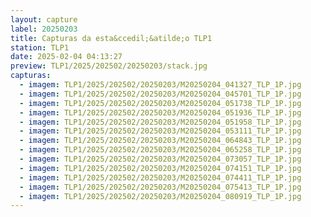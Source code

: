```yaml
---
layout: capture
label: 20250203
title: Capturas da esta&ccedil;&atilde;o TLP1
station: TLP1
date: 2025-02-04 04:13:27
preview: TLP1/2025/202502/20250203/stack.jpg
capturas:
  - imagem: TLP1/2025/202502/20250203/M20250204_041327_TLP_1P.jpg
  - imagem: TLP1/2025/202502/20250203/M20250204_045701_TLP_1P.jpg
  - imagem: TLP1/2025/202502/20250203/M20250204_051738_TLP_1P.jpg
  - imagem: TLP1/2025/202502/20250203/M20250204_051936_TLP_1P.jpg
  - imagem: TLP1/2025/202502/20250203/M20250204_051958_TLP_1P.jpg
  - imagem: TLP1/2025/202502/20250203/M20250204_053111_TLP_1P.jpg
  - imagem: TLP1/2025/202502/20250203/M20250204_064843_TLP_1P.jpg
  - imagem: TLP1/2025/202502/20250203/M20250204_065258_TLP_1P.jpg
  - imagem: TLP1/2025/202502/20250203/M20250204_073057_TLP_1P.jpg
  - imagem: TLP1/2025/202502/20250203/M20250204_074151_TLP_1P.jpg
  - imagem: TLP1/2025/202502/20250203/M20250204_074411_TLP_1P.jpg
  - imagem: TLP1/2025/202502/20250203/M20250204_075413_TLP_1P.jpg
  - imagem: TLP1/2025/202502/20250203/M20250204_080919_TLP_1P.jpg
---
```

